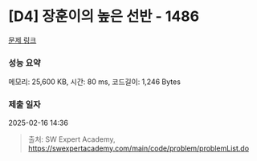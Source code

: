 # [D4] 장훈이의 높은 선반 - 1486 

[문제 링크](https://swexpertacademy.com/main/code/problem/problemDetail.do?contestProbId=AV2b7Yf6ABcBBASw) 

### 성능 요약

메모리: 25,600 KB, 시간: 80 ms, 코드길이: 1,246 Bytes

### 제출 일자

2025-02-16 14:36



> 출처: SW Expert Academy, https://swexpertacademy.com/main/code/problem/problemList.do